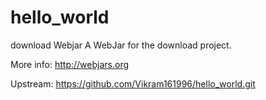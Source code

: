 # hello_world

download Webjar
A WebJar for the download project.

More info: http://webjars.org

Upstream: https://github.com/Vikram161996/hello_world.git
